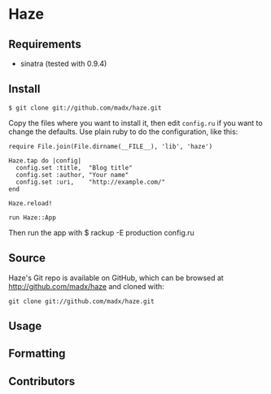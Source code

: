 Haze
====

## Requirements ##############################################################

* sinatra (tested with 0.9.4)

## Install ###################################################################

    $ git clone git://github.com/madx/haze.git

Copy the files where you want to install it, then edit `config.ru` if you
want to change the defaults. Use plain ruby to do the configuration, like
this:

    require File.join(File.dirname(__FILE__), 'lib', 'haze')

    Haze.tap do |config|
      config.set :title,  "Blog title"
      config.set :author, "Your name"
      config.set :uri,    "http://example.com/"
    end

    Haze.reload!

    run Haze::App

Then run the app with $ rackup -E production config.ru

## Source ####################################################################

Haze's Git repo is available on GitHub, which can be browsed at
<http://github.com/madx/haze> and cloned with:

    git clone git://github.com/madx/haze.git

## Usage #####################################################################


## Formatting ################################################################


## Contributors ##############################################################
